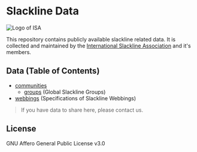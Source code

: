 # Slackline Data

![Logo of ISA](https://www.slacklineinternational.org/wp-content/uploads/2015/08/ISA-Logo-Long-300x52.png)

This repository contains publicly available slackline related data. It is collected and maintained by the [International Slackline Association](https://www.slacklineinternational.org/) and it's members.

## Data (Table of Contents)

- [communities](communities)
  - [groups](communities/groups) (Global Slackline Groups)
- [webbings](webbings.json) (Specifications of Slackline Webbings)

> If you have data to share here, please contact us.

## License
GNU Affero General Public License v3.0
